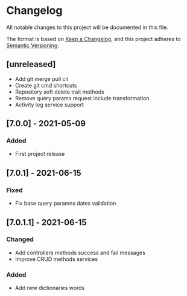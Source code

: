 # Changelog

All notable changes to this project will be documented in this file.

The format is based on [Keep a Changelog](https://keepachangelog.com/en/1.0.0/),
and this project adheres to [Semantic Versioning](https://semver.org/spec/v2.0.0.html).

## [unreleased]
- Add git merge pull cli
- Create git cmd shortcuts
- Repository soft delete trait methods
- Remove query params request include transformation 
- Activity log service support
 
## [7.0.0] - 2021-05-09

### Added

- First project release

## [7.0.1] - 2021-06-15

### Fixed

- Fix base query paramns dates validation

## [7.0.1.1] - 2021-06-15

### Changed

- Add controllers methods success and fail messages
- Improve CRUD methods services

### Added

- Add new dictionaries words

